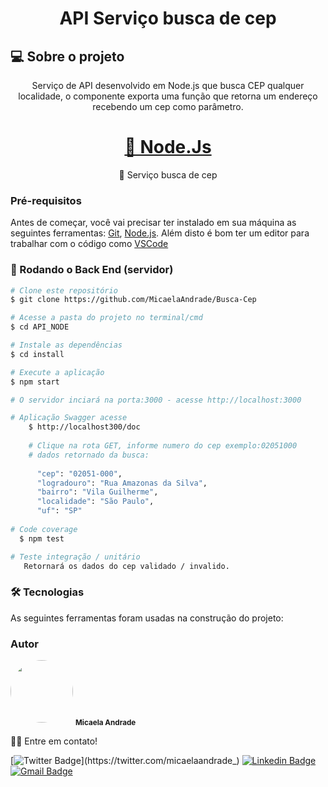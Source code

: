 <h1 align="center">API Serviço busca de cep</h1>
            
    
## 💻 Sobre o projeto
<p align="center">Serviço de API desenvolvido em Node.js que busca CEP qualquer localidade,
        o componente exporta uma função que retorna um endereço recebendo um cep como parâmetro.</p>
     
<h1 align="center">
    <a href="https://nodejs.org/en/">🔗 Node.Js</a>
</h1>
<p align="center">🚀 Serviço busca de cep</p>        


### Pré-requisitos

Antes de começar, você vai precisar ter instalado em sua máquina as seguintes ferramentas:
[Git](https://git-scm.com), [Node.js](https://nodejs.org/en/). 
Além disto é bom ter um editor para trabalhar com o código como [VSCode](https://code.visualstudio.com/)

### 🎲 Rodando o Back End (servidor)

```bash
# Clone este repositório
$ git clone https://github.com/MicaelaAndrade/Busca-Cep

# Acesse a pasta do projeto no terminal/cmd
$ cd API_NODE

# Instale as dependências
$ cd install

# Execute a aplicação
$ npm start

# O servidor inciará na porta:3000 - acesse http://localhost:3000 

# Aplicação Swagger acesse 
    $ http://localhost300/doc
    
    # Clique na rota GET, informe numero do cep exemplo:02051000
    # dados retornado da busca: 
    
      "cep": "02051-000",
      "logradouro": "Rua Amazonas da Silva",
      "bairro": "Vila Guilherme",
      "localidade": "São Paulo",
      "uf": "SP"
    
# Code coverage
  $ npm test

# Teste integração / unitário
   Retornará os dados do cep validado / invalido. 

```
 ### 🛠 Tecnologias

As seguintes ferramentas foram usadas na construção do projeto:


### Autor

 <img style="border-radius: 50%;" src="https://user-images.githubusercontent.com/53954022/92161695-549d5400-ee07-11ea-9373-cc42e7ee53a5.png" width="100px;" alt=""/>
 <sub><b>Micaela Andrade</b></sub>

 👋🏽 Entre em contato!

[![Twitter Badge](https://img.shields.io/badge/-@micaelaandrade_-1ca0f1?style=flat-square&labelColor=1ca0f1&logo=twitter&logoColor=white&link=https://twitter.com/micaelaandrade_)](https://twitter.com/micaelaandrade_) [![Linkedin Badge](https://img.shields.io/badge/-Micaela-blue?style=flat-square&logo=Linkedin&logoColor=white&link=https://www.linkedin.com/in/micaela-andrade/)](https://www.linkedin.com/in/micaela-andrade/) 
[![Gmail Badge](https://img.shields.io/badge/-micaela17andrade@gmail.com-c14438?style=flat-square&logo=Gmail&logoColor=white&link=mailto:micaela17andrade@gmail.com)](mailto:micaela17andrade@gmail.com)

